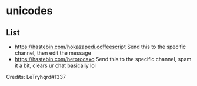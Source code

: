 # unicodes
## List
* https://hastebin.com/hokazapedi.coffeescript
  Send this to the specific channel, then edit the message
* ‫https://hastebin.com/hetorocaxo
  Send this to the specific channel, spam it a bit, clears ur chat basically lol


Credits:
LeTryhqrd#1337
